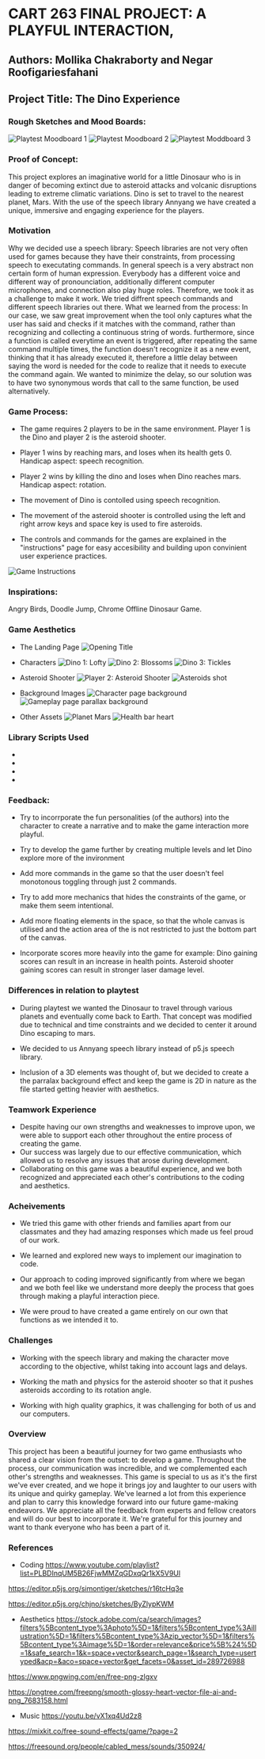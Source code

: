 
# CART 263 FINAL PROJECT: A PLAYFUL INTERACTION,  
## Authors: Mollika Chakraborty and Negar Roofigariesfahani
## Project Title: The Dino Experience 

### Rough Sketches and Mood Boards: 
![Playtest Moodboard 1](assets/images/Playtest%20moodboard%201.png)
![Playtest Moodboard 2](assets/images/Playtest%20%20moodboard%202.png)
![Playtest Moddboard 3](assets/images/Playtest%20moodboard%203.png)

### Proof of Concept: 
This project explores an imaginative world for a little Dinosaur who is in danger of becoming extinct due to asteroid attacks and volcanic disruptions leading to extreme climatic variations. Dino is set to travel to the nearest planet, Mars. With the use of the speech library Annyang we have created a unique, immersive and engaging experience for the players.

### Motivation 

Why we decided use a speech library: Speech libraries are not very often used for games because they have their constraints, from processing speech to executating commands. In general speech is a very abstract non certain form of human expression. Everybody has a different voice and different way of pronounciation, additionally different computer microphones, and connection also play huge roles. Therefore, we took it as a challenge to make it work. We tried diffrent speech commands and different speech libraries out there.
What we learned from the process: In our case, we saw great improvement when the tool only captures what the user has said and checks if it matches with the command, rather than recognizing and collecting a continuous string of words. furthermore, since a function is called everytime an event is triggered, after repeating the same command multiple times, the function doesn't recognize it as a new event, thinking that it has already executed it, therefore a little delay between saying the word is needed for the code to realize that it needs to execute the command again. We wanted to minimize the delay, so our solution was to have two synonymous words that call to the same function, be used alternatively.


### Game Process: 
* The game requires 2 players to be in the same environment. Player 1 is the Dino and player 2 is the asteroid shooter.

*   Player 1 wins by reaching mars, and loses when its health gets 0. Handicap aspect: speech recognition.
*   Player 2 wins by killing the dino and loses when Dino reaches mars. Handicap aspect: rotation.


* The movement of Dino is contolled using speech recognition.

* The movement of the asteroid shooter is controlled using the left and right arrow keys and space key is used to fire asteroids. 

* The controls and commands for the games are explained in the "instructions" page for easy accesibility and building upon convinient user experience practices. 

![Game Instructions](assets/images/dino%20instructions%20page.png) 

### Inspirations:  
Angry Birds, Doodle Jump, Chrome Offline Dinosaur Game. 

### Game Aesthetics 

* The Landing Page 
![Opening Title](assets/images/dino%20landing%20page.png)

* Characters 
![Dino 1: Lofty](assets/images/Dino_1_Lofty.png)
![Dino 2: Blossoms](assets/images/dino_2_blossoms.png)
![Dino 3: Tickles](assets/images/dino_3_tickles.png)

* Asteroid Shooter
![Player 2: Asteroid Shooter](assets/images/fireball_ast.gif)
![Asteroids shot](assets/images/small_ast_red.png)

* Background Images 
![Character page background](assets/images/space.jpeg)
![Gameplay page parallax background](assets/images/parallax_bg1.jpeg)

* Other Assets 
![Planet Mars](assets/images/Mars.png)
![Health bar heart](assets/images/heart.png)

### Library Scripts Used 
* <script src="js/libraries/p5.min.js"></script>

* <script src="js/libraries/p5.sound.min.js"></script>

* <script src="//cdnjs.cloudflare.com/ajax/libs/annyang/2.6.0/annyang.min.js"></script>

* <script src="js/libraries/p5.dom.min.js"></script>

### Feedback:
* Try to incorrporate the fun personalities (of the authors) into the character to create a narrative and to make the game interaction more playful.

* Try to develop the game further by creating multiple levels and let Dino explore more of the invironment

* Add more commands in the game so that the user doesn't feel monotonous toggling through just 2 commands.

* Try to add more mechanics that hides the constraints of the game, or make them seem intentional.

* Add more floating elements in the space, so that the whole canvas is utilised and the action area of the is not restricted to just the bottom part of the canvas.

* Incorporate scores more heavily into the game for example: Dino gaining scores can result in an increase in health points. Asteroid shooter gaining scores can result in stronger laser damage level.

### Differences in relation to playtest 

* During playtest we wanted the Dinosaur to travel through various planets and eventually come back to Earth. That concept was modified due to technical and time constraints and we decided to center it around Dino escaping to mars.  

* We decided to us Annyang speech library instead of p5.js speech library.

* Inclusion of a 3D elements was thought of, but we decided to create a the parralax background effect and keep the game is 2D in nature as the file started getting heavier with aesthetics. 

### Teamwork Experience 
 
* Despite having our own strengths and weaknesses to improve upon, we were able to support each other throughout the entire process of creating the game.
* Our success was largely due to our effective communication, which allowed us to resolve any issues that arose during development.
* Collaborating on this game was a beautiful experience, and we both recognized and appreciated each other's contributions to the coding and aesthetics.

### Acheivements 

* We tried this game with other friends and families apart from our classmates and they had amazing responses which made us feel proud of our work.

* We learned and explored new ways to implement our imagination to code. 

* Our approach to coding improved significantly from where we began and we both feel like we understand more deeply the process that goes through making a playful interaction piece.

* We were proud to have created a game entirely on our own that functions as we intended it to. 


### Challenges 

* Working with the speech library and making the character move according to the objective, whilst taking into account lags and delays.

* Working the math and physics for the asteroid shooter so that it pushes asteroids according to its rotation angle. 

* Working with high quality graphics, it was challenging for both of us and our computers. 

### Overview 

This project has been a beautiful journey for two game enthusiasts who shared a clear vision from the outset: to develop a game. Throughout the process, our communication was incredible, and we complemented each other's strengths and weaknesses. This game is special to us as it's the first we've ever created, and we hope it brings joy and laughter to our users with its unique and quirky gameplay. We've learned a lot from this experience and plan to carry this knowledge forward into our future game-making endeavors. We appreciate all the feedback from experts and fellow creators and will do our best to incorporate it. We're grateful for this journey and want to thank everyone who has been a part of it.

### References 

* Coding
https://www.youtube.com/playlist?list=PLBDInqUM5B26FjwMMZqGDxqQr1kX5V9Ul

https://editor.p5js.org/simontiger/sketches/r16tcHq3e

https://editor.p5js.org/chjno/sketches/ByZlypKWM


* Aesthetics 
https://stock.adobe.com/ca/search/images?filters%5Bcontent_type%3Aphoto%5D=1&filters%5Bcontent_type%3Aillustration%5D=1&filters%5Bcontent_type%3Azip_vector%5D=1&filters%5Bcontent_type%3Aimage%5D=1&order=relevance&price%5B%24%5D=1&safe_search=1&k=space+vector&search_page=1&search_type=usertyped&acp=&aco=space+vector&get_facets=0&asset_id=289726988

https://www.pngwing.com/en/free-png-zlgxv

https://pngtree.com/freepng/smooth-glossy-heart-vector-file-ai-and-png_7683158.html


* Music 
https://youtu.be/vX1xq4Ud2z8

https://mixkit.co/free-sound-effects/game/?page=2

https://freesound.org/people/cabled_mess/sounds/350924/








